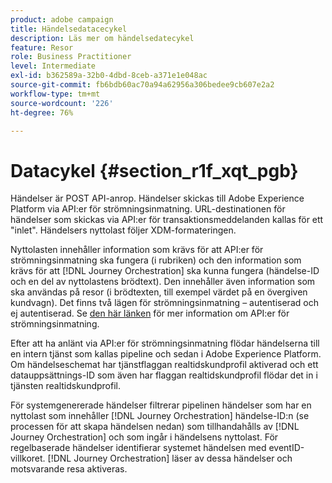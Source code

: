 ```yaml
---
product: adobe campaign
title: Händelsedatacecykel
description: Läs mer om händelsedatecykel
feature: Resor
role: Business Practitioner
level: Intermediate
exl-id: b362589a-32b0-4dbd-8ceb-a371e1e048ac
source-git-commit: fb6bdb60ac70a94a62956a306bedee9cb607e2a2
workflow-type: tm+mt
source-wordcount: '226'
ht-degree: 76%

---
```


# Datacykel {#section_r1f_xqt_pgb}

Händelser är POST API-anrop. Händelser skickas till Adobe Experience Platform via API:er för strömningsinmatning. URL-destinationen för händelser som skickas via API:er för transaktionsmeddelanden kallas för ett &quot;inlet&quot;. Händelsers nyttolast följer XDM-formateringen.

Nyttolasten innehåller information som krävs för att API:er för strömningsinmatning ska fungera (i rubriken) och den information som krävs för att [!DNL Journey Orchestration] ska kunna fungera (händelse-ID och en del av nyttolastens brödtext). Den innehåller även information som ska användas på resor (i brödtexten, till exempel värdet på en övergiven kundvagn). Det finns två lägen för strömningsinmatning – autentiserad och ej autentiserad. Se [den här länken](https://experienceleague.adobe.com/docs/experience-platform/xdm/api/getting-started.html) för mer information om API:er för strömningsinmatning.

Efter att ha anlänt via API:er för strömningsinmatning flödar händelserna till en intern tjänst som kallas pipeline och sedan i Adobe Experience Platform. Om händelseschemat har tjänstflaggan realtidskundprofil aktiverad och ett datauppsättnings-ID som även har flaggan realtidskundprofil flödar det in i tjänsten realtidskundprofil.

För systemgenererade händelser filtrerar pipelinen händelser som har en nyttolast som innehåller [!DNL Journey Orchestration] händelse-ID:n (se processen för att skapa händelsen nedan) som tillhandahålls av [!DNL Journey Orchestration] och som ingår i händelsens nyttolast. För regelbaserade händelser identifierar systemet händelsen med eventID-villkoret. [!DNL Journey Orchestration] läser av dessa händelser och motsvarande resa aktiveras.

